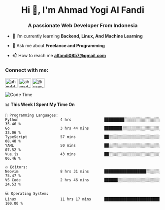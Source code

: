 <h1 align="center">Hi 👋, I'm Ahmad Yogi Al Fandi</h1>
<h3 align="center">A passionate Web Developer From Indonesia</h3>

- 🌱 I’m currently learning **Backend, Linux, And Machine Learning**

- 💬 Ask me about **Freelance and Programming**

- 📫 How to reach me **<alfandi0857@gmail.com>**

<h3 align="left">Connect with me:</h3>
<p align="left">
<a href="https://instagram.com/ahyalfan" target="blank"><img align="center" src="https://raw.githubusercontent.com/rahuldkjain/github-profile-readme-generator/master/src/images/icons/Social/instagram.svg" alt="ahm4d_alf" height="30" width="40" /></a>
  <a href="https://linkedin.com/in/ahmad-yogi-al-fandi" target="blank"><img align="center" src="https://raw.githubusercontent.com/rahuldkjain/github-profile-readme-generator/master/src/images/icons/Social/linked-in-alt.svg" alt="ahmad-yogi-al-fandi" height="30" width="40" /></a>
<a href="https://www.youtube.com/channel/UCLI1Dos-XvgatVk20PHrq2A" target="blank"><img align="center" src="https://raw.githubusercontent.com/rahuldkjain/github-profile-readme-generator/master/src/images/icons/Social/youtube.svg" alt="@user-et3bg8ny5g" height="30" width="40" /></a>
</p>

<!--START_SECTION:waka-->
![Code Time](http://img.shields.io/badge/Code%20Time-155%20hrs%2053%20mins-blue)

📊 **This Week I Spent My Time On** 

```text
💬 Programming Languages: 
Python                   4 hrs               █████████░░░░░░░░░░░░░░░░   35.46 % 
Go                       3 hrs 44 mins       ████████░░░░░░░░░░░░░░░░░   33.06 % 
TypeScript               57 mins             ██░░░░░░░░░░░░░░░░░░░░░░░   08.48 % 
YAML                     50 mins             ██░░░░░░░░░░░░░░░░░░░░░░░   07.52 % 
Vue.js                   43 mins             ██░░░░░░░░░░░░░░░░░░░░░░░   06.46 % 

🔥 Editors: 
Neovim                   8 hrs 31 mins       ███████████████████░░░░░░   75.47 % 
VS Code                  2 hrs 46 mins       ██████░░░░░░░░░░░░░░░░░░░   24.53 % 

💻 Operating System: 
Linux                    11 hrs 17 mins      █████████████████████████   100.00 % 
```


<!--END_SECTION:waka-->

